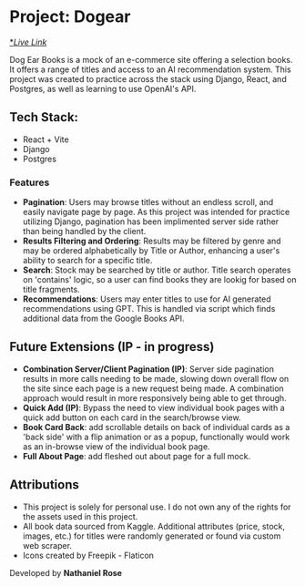 # Project: Dogear

[**Live Link*]()

Dog Ear Books is a mock of an e-commerce site offering a selection books. It offers a range of titles and access to an AI recommendation system. This project was created to practice across the stack using Django, React, and Postgres, as well as learning to use OpenAI's API. 

## Tech Stack:
-   React + Vite
-   Django
-   Postgres

### Features
- **Pagination**: Users may browse titles without an endless scroll, and easily navigate page by page. As this project was intended for practice utilizing Django, pagination has been implimented server side rather than being handled by the client. 
- **Results Filtering and Ordering**: Results may be filtered by genre and may be ordered alphabetically by Title or Author, enhancing a user's ability to search for a specific title.
- **Search**: Stock may be searched by title or author. Title search operates on 'contains' logic, so a user can find books they are lookig for based on title fragments. 
- **Recommendations**: Users may enter titles to use for AI generated recommendations using GPT. This is handled via script which finds additional data from the Google Books API.

## Future Extensions (IP - in progress)
- **Combination Server/Client Pagination (IP)**: Server side pagination results in more calls needing to be made, slowing down overall flow on the site since each page is a new request being made. A combination approach would result in more responsively being able to get through.
- **Quick Add (IP)**: Bypass the need to view individual book pages with a quick add button on each card in the search/browse view.
- **Book Card Back**: add scrollable details on back of individual cards as a 'back side' with a flip animation or as a popup, functionally would work as an in-browse view of the individual book page.
- **Full About Page**: add fleshed out about page for a full mock.

## Attributions
- This project is solely for personal use. I do not own any of the rights for the assets used in this project.
- All book data sourced from Kaggle. Additional attributes (price, stock, images, etc.) for titles were randomly generated or found via custom web scraper. 
- Icons created by Freepik - Flaticon


Developed by **Nathaniel Rose**
